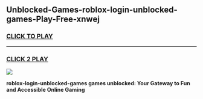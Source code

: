 
## Unblocked-Games-roblox-login-unblocked-games-Play-Free-xnwej
<h3>
<a href="https://premium76.site?title=roblox-login-unblocked-games&ref=23A">CLICK TO PLAY</a></h3>
<hr>

<h3>
<a href="https://premium76.site?title=roblox-login-unblocked-games&ref=23A">CLICK 2 PLAY</a>
  
</h3>

<a href="https://premium76.site?title=roblox-login-unblocked-games&ref=23A"><img src="https://clearcache.store/games.png"></a>


**roblox-login-unblocked-games games unblocked: Your Gateway to Fun and Accessible Online Gaming**
